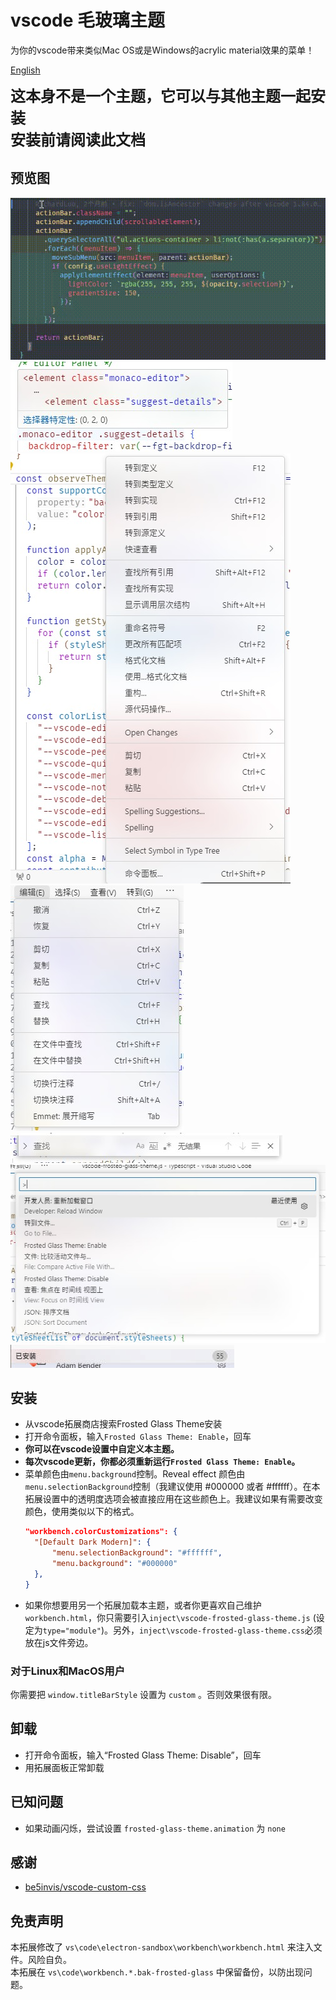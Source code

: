 # vscode 毛玻璃主题
为你的vscode带来类似Mac OS或是Windows的acrylic material效果的菜单！

[English](README.md)

<span style="font-size: 24px;font-weight: bold">
这本身不是一个主题，它可以与其他主题一起安装
<br>
安装前请阅读此文档
</span>

## 预览图
![Animation](image/Animation.gif) \
![CodeHover](image/CodeHover.jpg) \
![ContextMenu](image/ContextMenu.jpg) \
![MenuBar](image/MenuBar.jpg) \
![SearchBar](image/SearchBar.jpg) \
![CommandPanel](image/CommandPanel.jpg) \
![PanelHeader](image/PanelHeader.jpg)
## 安装
* 从vscode拓展商店搜索Frosted Glass Theme安装
* 打开命令面板，输入`Frosted Glass Theme: Enable`，回车
* **你可以在vscode设置中自定义本主题。**
* **每次vscode更新，你都必须重新运行`Frosted Glass Theme: Enable`。**
* 菜单颜色由`menu.background`控制。Reveal effect 颜色由`menu.selectionBackground`控制（我建议使用 #000000 或者 #ffffff）。在本拓展设置中的透明度选项会被直接应用在这些颜色上。我建议如果有需要改变颜色，使用类似以下的格式。
  ```json
  "workbench.colorCustomizations": {
    "[Default Dark Modern]": {
        "menu.selectionBackground": "#ffffff",
        "menu.background": "#000000"
    },
  }
  ```
* 如果你想要用另一个拓展加载本主题，或者你更喜欢自己维护`workbench.html`，你只需要引入`inject\vscode-frosted-glass-theme.js` (设定为`type="module"`)。另外，`inject\vscode-frosted-glass-theme.css`必须放在js文件旁边。
### 对于Linux和MacOS用户
你需要把 `window.titleBarStyle` 设置为 `custom` 。否则效果很有限。
## 卸载
* 打开命令面板，输入“Frosted Glass Theme: Disable”，回车
* 用拓展面板正常卸载
## 已知问题
* 如果动画闪烁，尝试设置 `frosted-glass-theme.animation` 为 `none`
## 感谢
* [be5invis/vscode-custom-css](https://github.com/be5invis/vscode-custom-css)
## 免责声明
本拓展修改了 `vs\code\electron-sandbox\workbench\workbench.html` 来注入文件。风险自负。\
本拓展在 `vs\code\workbench.*.bak-frosted-glass` 中保留备份，以防出现问题。
